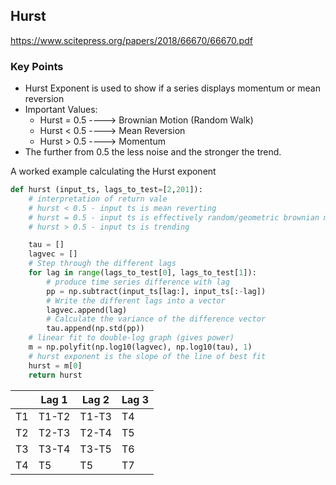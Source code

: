 ## Hurst

https://www.scitepress.org/papers/2018/66670/66670.pdf

### Key Points

* Hurst Exponent is used to show if a series displays momentum or mean reversion
* Important Values:
    * Hurst = 0.5 ----> Brownian Motion (Random Walk)
    * Hurst < 0.5 ----> Mean Reversion
    * Hurst > 0.5 ----> Momentum
* The further from 0.5 the less noise and the stronger the trend.


A worked example calculating the Hurst exponent
```py
def hurst (input_ts, lags_to_test=[2,201]):
    # interpretation of return vale
    # hurst < 0.5 - input ts is mean reverting
    # hurst = 0.5 - input ts is effectively random/geometric brownian motion
    # hurst > 0.5 - input ts is trending

    tau = []
    lagvec = []
    # Step through the different lags
    for lag in range(lags_to_test[0], lags_to_test[1]):
        # produce time series difference with lag
        pp = np.subtract(input_ts[lag:], input_ts[:-lag])
        # Write the different lags into a vector 
        lagvec.append(lag)
        # Calculate the variance of the difference vector 
        tau.append(np.std(pp))
    # linear fit to double-log graph (gives power)
    m = np.polyfit(np.log10(lagvec), np.log10(tau), 1)
    # hurst exponent is the slope of the line of best fit
    hurst = m[0]
    return hurst
```

||Lag 1|Lag 2|Lag 3|
|-|-|-|-|
|T1|T1-T2|T1-T3|T4|
|T2|T2-T3|T2-T4|T5|
|T3|T3-T4|T3-T5|T6|
|T4|T5|T5|T7|
